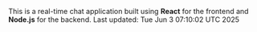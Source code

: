 This is a real-time chat application built using **React** for the frontend and **Node.js** for the backend.
Last updated: Tue Jun  3 07:10:02 UTC 2025
